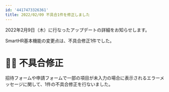 ```yaml
---
id: '4417473326361'
title: 2022/02/09 不具合1件を修正しました
---
```

2022年2月9日（木）に行なったアップデートの詳細をお知らせします。

SmartHR基本機能の変更点は、不具合修正1件でした。

# 👨‍⚕️ 不具合修正

招待フォームや申請フォームで一部の項目が未入力の場合に表示されるエラーメッセージに関して、1件の不具合修正を行ないました。
